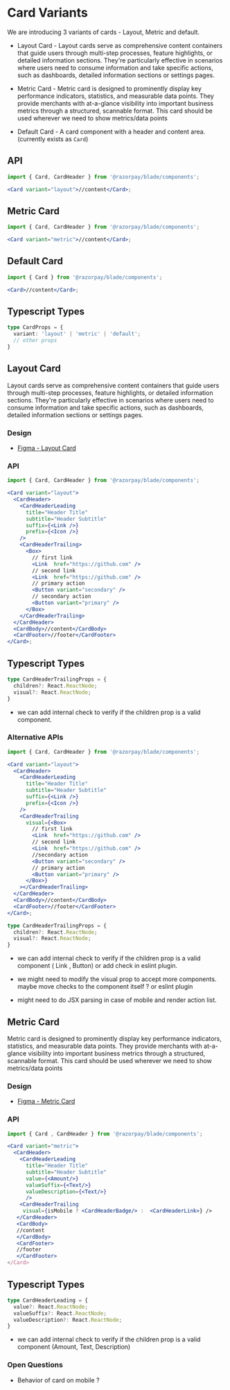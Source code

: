 # Card Variants

We are introducing 3 variants of cards - Layout, Metric and default.

- Layout Card - Layout cards serve as comprehensive content containers that guide users through multi-step processes, feature highlights, or detailed information sections. They're particularly effective in scenarios where users need to consume information and take specific actions, such as dashboards, detailed information sections or settings pages.

- Metric Card - Metric card is designed to prominently display key performance indicators, statistics, and measurable data points. They provide merchants with at-a-glance visibility into important business metrics through a structured, scannable format. This card should be used wherever we need to show metrics/data points


- Default Card - A card component with a header and content area. (currently exists as `Card`)

## API

```jsx
import { Card, CardHeader } from '@razorpay/blade/components';

<Card variant="layout">//content</Card>;
```

## Metric Card

```jsx
import { Card, CardHeader } from '@razorpay/blade/components';

<Card variant="metric">//content</Card>;
```

## Default Card

```jsx
import { Card } from '@razorpay/blade/components';

<Card>//content</Card>;
```

## Typescript Types

```typescript
type CardProps = {
  variant: 'layout' | 'metric' | 'default';
  // other props
}
```

## Layout Card

Layout cards serve as comprehensive content containers that guide users through multi-step processes, feature highlights, or detailed information sections. They're particularly effective in scenarios where users need to consume information and take specific actions, such as dashboards, detailed information sections or settings pages.

### Design

- [Figma - Layout Card](https://www.figma.com/design/yKBlpifyZvi28APkmlY5Td/-Research--Cards--v2-?node-id=1429-61697&p=f&m=dev)

### API

```jsx
import { Card, CardHeader } from '@razorpay/blade/components';

<Card variant="layout">
  <CardHeader>
    <CardHeaderLeading
      title="Header Title"
      subtitle="Header Subtitle"
      suffix={<Link />}
      prefix={<Icon />}
    />
    <CardHeaderTrailing>
      <Box>
        // first link
        <Link  href="https://github.com" />
        // second link
        <Link  href="https://github.com" />
        // primary action
        <Button variant="secondary" />
        // secondary action
        <Button variant="primary" />
      </Box>
    </CardHeaderTrailing>
  </CardHeader>
  <CardBody>//content</CardBody>
  <CardFooter>//footer</CardFooter>
</Card>;
```

## Typescript Types


```typescript
type CardHeaderTrailingProps = {
  children?: React.ReactNode;
  visual?: React.ReactNode;
}
```
- we can add internal check to verify if the children prop is a valid component.


### Alternative APIs

```jsx
import { Card, CardHeader } from '@razorpay/blade/components';

<Card variant="layout">
  <CardHeader>
    <CardHeaderLeading
      title="Header Title"
      subtitle="Header Subtitle"
      suffix={<Link />}
      prefix={<Icon />}
    />
    <CardHeaderTrailing
      visual={<Box>
        // first link
        <Link  href="https://github.com" />
        // second link
        <Link  href="https://github.com" />
        //secondary action
        <Button variant="secondary" />
        // primary action
        <Button variant="primary" />
      </Box>}
    ></CardHeaderTrailing>
  </CardHeader>
  <CardBody>//content</CardBody>
  <CardFooter>//footer</CardFooter>
</Card>;
```



```typescript
type CardHeaderTrailingProps = {
  children?: React.ReactNode;
  visual?: React.ReactNode;
}
```

- we can add internal check to verify if the children prop is a valid component ( Link , Button) or add check in eslint plugin.


- we might need to modify the visual prop to accept more components. maybe move checks to the component itself ? or eslint plugin

- might need to do JSX parsing in case of mobile and render action list.



## Metric Card

Metric card is designed to prominently display key performance indicators, statistics, and measurable data points. They provide merchants with at-a-glance visibility into important business metrics through a structured, scannable format. This card should be used wherever we need to show metrics/data points

### Design

- [Figma - Metric Card](https://www.figma.com/design/yKBlpifyZvi28APkmlY5Td/-Research--Cards--v2-?node-id=1448-6614&m=dev)

### API

```jsx
import { Card , CardHeader } from '@razorpay/blade/components';

<Card variant="metric">
  <CardHeader>
    <CardHeaderLeading
      title="Header Title"
      subtitle="Header Subtitle"
      value={<Amount/>}
      valueSuffix={<Text/>}
      valueDescription={<Text/>}
      />
    <CardHeaderTrailing
     visual={isMobile ? <CardHeaderBadge/> :  <CardHeaderLink>} />
   </CardHeader>
   <CardBody>
   //content
   </CardBody>
   <CardFooter>
   //footer
   </CardFooter>
</Card>
```


## Typescript Types


```typescript
type CardHeaderLeading = {
  value?: React.ReactNode;
  valueSuffix?: React.ReactNode;
  valueDescription?: React.ReactNode;
}
```
- we can add internal check to verify if the children prop is a valid component (Amount, Text, Description)



### Open Questions

- Behavior of card on mobile ?
